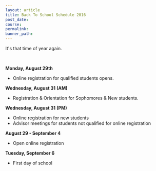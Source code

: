 ```yaml
---
layout: article
title: Back To School Schedule 2016
post_date:
course:
permalink:
banner_path:
---
```



It's that time of year again.

&nbsp;

**Monday, August 29th**

* Online registration for qualified students opens.


**Wednesday, August 31 (AM)**

* Registration & Orientation for Sophomores & New students.


**Wednesday, August 31 (PM)**

* Online registration for new students
* Advisor meetings for students not qualified for online registration


**August 29 - September 4**

* Open online registration


**Tuesday, September 6**

* First day of school
